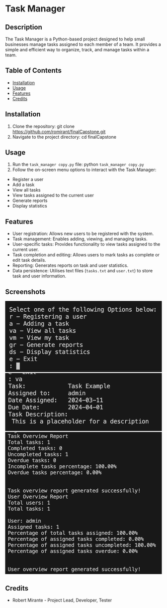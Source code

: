 # Task Manager

## Description
The Task Manager is a Python-based project designed to help small businesses manage tasks assigned to each member of a team. It provides a simple and efficient way to organize, track, and manage tasks within a team.

## Table of Contents
- [Installation](#installation)
- [Usage](#usage)
- [Features](#features)
- [Credits](#credits)

## Installation
1. Clone the repository: git clone https://github.com/romirant/finalCapstone.git
2. Navigate to the project directory: cd finalCapstone

## Usage
1. Run the `task_manager copy.py` file: python `task_manager copy.py`
2. Follow the on-screen menu options to interact with the Task Manager:
- Register a user
- Add a task
- View all tasks
- View tasks assigned to the current user
- Generate reports
- Display statistics

## Features
- User registration: Allows new users to be registered with the system.
- Task management: Enables adding, viewing, and managing tasks.
- User-specific tasks: Provides functionality to view tasks assigned to the current user.
- Task completion and editing: Allows users to mark tasks as complete or edit task details.
- Reporting: Generates reports on task and user statistics.
- Data persistence: Utilises text files (`tasks.txt` and `user.txt`) to store task and user information.

## Screenshots
![Task Manager Menu](screenshots/menu.png)
![Task Listing](screenshots/task_listing.png)
![Generated Reports](screenshots/reports.png)

## Credits
- Robert Mirante - Project Lead, Developer, Tester
